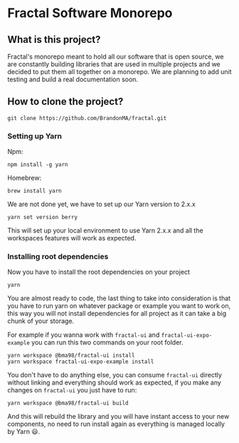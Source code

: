 # Fractal Software Monorepo

## What is this project?

Fractal's monorepo meant to hold all our software that is open source, we are constantly building libraries that are used in multiple projects and we decided to put them all together on a monorepo. We are planning to add unit testing and build a real documentation soon.

## How to clone the project?

```
git clone https://github.com/BrandonMA/fractal.git
```

### Setting up Yarn

Npm:

```
npm install -g yarn
```

Homebrew:

```
brew install yarn
```

We are not done yet, we have to set up our Yarn version to 2.x.x

```
yarn set version berry
```

This will set up your local environment to use Yarn 2.x.x and all the workspaces features will work as expected.

### Installing root dependencies

Now you have to install the root dependencies on your project

```
yarn
```

You are almost ready to code, the last thing to take into consideration is that you have to run yarn on whatever package or example you want to work on, this way you will not install dependencies for all project as it can take a big chunk of your storage.

For example if you wanna work with `fractal-ui` and `fractal-ui-expo-example` you can run this two commands on your root folder.

```
yarn workspace @bma98/fractal-ui install
yarn workspace fractal-ui-expo-example install
```

You don't have to do anything else, you can consume `fractal-ui` directly without linking and everything should work as expected, if you make any changes on `fractal-ui` you just have to run:

```
yarn workspace @bma98/fractal-ui build
```

And this will rebuild the library and you will have instant access to your new components, no need to run install again as everything is managed locally by Yarn 😃.
